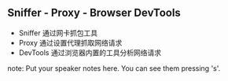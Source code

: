 ##  Sniffer - Proxy - Browser DevTools

* Sniffer 通过网卡抓包工具
* Proxy 通过设置代理抓取网络请求
* DevTools 通过浏览器内置的工具分析网络请求

note:
    Put your speaker notes here.
    You can see them pressing 's'.
